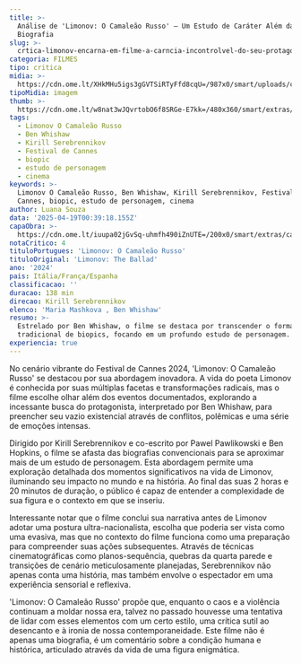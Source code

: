 ```yaml
---
title: >-
  Análise de 'Limonov: O Camaleão Russo' — Um Estudo de Caráter Além da
  Biografia
slug: >-
  crtica-limonov-encarna-em-filme-a-carncia-incontrolvel-do-seu-protagonista-real
categoria: FILMES
tipo: critica
midia: >-
  https://cdn.ome.lt/XHkMHu5igs3gGVTSiRTyFfd8cqU=/987x0/smart/uploads/conteudo/fotos/limonov_topo.jpeg
tipoMidia: imagem
thumb: >-
  https://cdn.ome.lt/w8nat3wJQvrtobO6f8SRGe-E7kk=/480x360/smart/extras/conteudos/limonov_topo.jpeg
tags:
  - Limonov O Camaleão Russo
  - Ben Whishaw
  - Kirill Serebrennikov
  - Festival de Cannes
  - biopic
  - estudo de personagem
  - cinema
keywords: >-
  Limonov O Camaleão Russo, Ben Whishaw, Kirill Serebrennikov, Festival de
  Cannes, biopic, estudo de personagem, cinema
author: Luana Souza
data: '2025-04-19T00:39:18.155Z'
capaObra: >-
  https://cdn.ome.lt/iuupa02jGvSq-uhmfh490iZnUTE=/200x0/smart/extras/capas/limonov_JHO0eLP.jpg
notaCritico: 4
tituloPortugues: 'Limonov: O Camaleão Russo'
tituloOriginal: 'Limonov: The Ballad'
ano: '2024'
pais: Itália/França/Espanha
classificacao: ''
duracao: 138 min
direcao: Kirill Serebrennikov
elenco: 'Maria Mashkova , Ben Whishaw'
resumo: >-
  Estrelado por Ben Whishaw, o filme se destaca por transcender o formato
  tradicional de biopics, focando em um profundo estudo de personagem.
experiencia: true
---
```


No cenário vibrante do Festival de Cannes 2024, 'Limonov: O Camaleão Russo' se destacou por sua abordagem inovadora. A vida do poeta Limonov é conhecida por suas múltiplas facetas e transformações radicais, mas o filme escolhe olhar além dos eventos documentados, explorando a incessante busca do protagonista, interpretado por Ben Whishaw, para preencher seu vazio existencial através de conflitos, polêmicas e uma série de emoções intensas.

Dirigido por Kirill Serebrennikov e co-escrito por Pawel Pawlikowski e Ben Hopkins, o filme se afasta das biografias convencionais para se aproximar mais de um estudo de personagem. Esta abordagem permite uma exploração detalhada dos momentos significativos na vida de Limonov, iluminando seu impacto no mundo e na história. Ao final das suas 2 horas e 20 minutos de duração, o público é capaz de entender a complexidade de sua figura e o contexto em que se inseriu.

Interessante notar que o filme conclui sua narrativa antes de Limonov adotar uma postura ultra-nacionalista, escolha que poderia ser vista como uma evasiva, mas que no contexto do filme funciona como uma preparação para compreender suas ações subsequentes. Através de técnicas cinematográficas como planos-sequência, quebras da quarta parede e transições de cenário meticulosamente planejadas, Serebrennikov não apenas conta uma história, mas também envolve o espectador em uma experiência sensorial e reflexiva.

'Limonov: O Camaleão Russo' propõe que, enquanto o caos e a violência continuam a moldar nossa era, talvez no passado houvesse uma tentativa de lidar com esses elementos com um certo estilo, uma crítica sutil ao desencanto e à ironia de nossa contemporaneidade. Este filme não é apenas uma biografia, é um comentário sobre a condição humana e histórica, articulado através da vida de uma figura enigmática.

